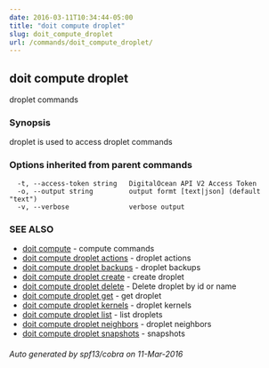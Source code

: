 ```yaml
---
date: 2016-03-11T10:34:44-05:00
title: "doit compute droplet"
slug: doit_compute_droplet
url: /commands/doit_compute_droplet/
---
```

## doit compute droplet

droplet commands

### Synopsis


droplet is used to access droplet commands

### Options inherited from parent commands

```
  -t, --access-token string   DigitalOcean API V2 Access Token
  -o, --output string         output formt [text|json] (default "text")
  -v, --verbose               verbose output
```

### SEE ALSO
* [doit compute](/commands/doit_compute/)	 - compute commands
* [doit compute droplet actions](/commands/doit_compute_droplet_actions/)	 - droplet actions
* [doit compute droplet backups](/commands/doit_compute_droplet_backups/)	 - droplet backups
* [doit compute droplet create](/commands/doit_compute_droplet_create/)	 - create droplet
* [doit compute droplet delete](/commands/doit_compute_droplet_delete/)	 - Delete droplet by id or name
* [doit compute droplet get](/commands/doit_compute_droplet_get/)	 - get droplet
* [doit compute droplet kernels](/commands/doit_compute_droplet_kernels/)	 - droplet kernels
* [doit compute droplet list](/commands/doit_compute_droplet_list/)	 - list droplets
* [doit compute droplet neighbors](/commands/doit_compute_droplet_neighbors/)	 - droplet neighbors
* [doit compute droplet snapshots](/commands/doit_compute_droplet_snapshots/)	 - snapshots

###### Auto generated by spf13/cobra on 11-Mar-2016
